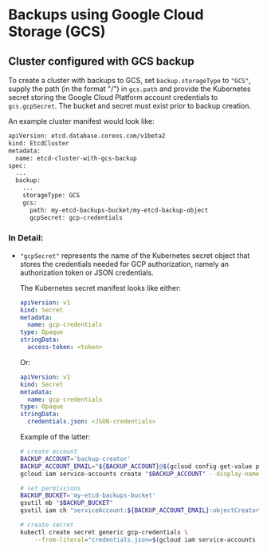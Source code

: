# Backups using Google Cloud Storage (GCS)

## Cluster configured with GCS backup

To create a cluster with backups to GCS, set `backup.storageType` to `"GCS"`, supply the path (in the format "<gcs-bucket-name>/<path-to-backup-object>") in `gcs.path` and provide the Kubernetes secret storing the Google Cloud Platform account credentials to `gcs.gcpSecret`.  The bucket and secret must exist prior to backup creation.

An example cluster manifest would look like:

```bash
apiVersion: etcd.database.coreos.com/v1beta2
kind: EtcdCluster
metadata:
  name: etcd-cluster-with-gcs-backup
spec:
  ...
  backup:
    ...
    storageType: GCS
    gcs:
      path: my-etcd-backups-bucket/my-etcd-backup-object
      gcpSecret: gcp-credentials

``` 

### In Detail:

- `"gcpSecret"` represents the name of the Kubernetes secret object that stores the credentials needed for GCP authorization, namely an authorization token or JSON credentials.

  The Kubernetes secret manifest looks like either:
  ```yaml
  apiVersion: v1
  kind: Secret
  metadata:
    name: gcp-credentials
  type: Opaque
  stringData:
    access-token: <token>
  ```

  Or:
  ```yaml
  apiVersion: v1
  kind: Secret
  metadata:
    name: gcp-credentials
  type: Opaque
  stringData:
    credentials.json: <JSON-credentials>
  ```

  Example of the latter:

  ```bash
  # create account
  BACKUP_ACCOUNT='backup-creator'
  BACKUP_ACCOUNT_EMAIL="${BACKUP_ACCOUNT}@$(gcloud config get-value project).iam.gserviceaccount.com"
  gcloud iam service-accounts create "$BACKUP_ACCOUNT" --display-name='Backup creator service account'

  # set permissions
  BACKUP_BUCKET='my-etcd-backups-bucket'
  gsutil mb "$BACKUP_BUCKET"
  gsutil iam ch "serviceAccount:${BACKUP_ACCOUNT_EMAIL}:objectCreator" gs://"$BACKUP_BUCKET"

  # create secret
  kubectl create secret generic gcp-credentials \
      --from-literal="credentials.json=$(gcloud iam service-accounts keys create - --iam-account="$BACKUP_ACCOUNT_EMAIL")"
  ```

